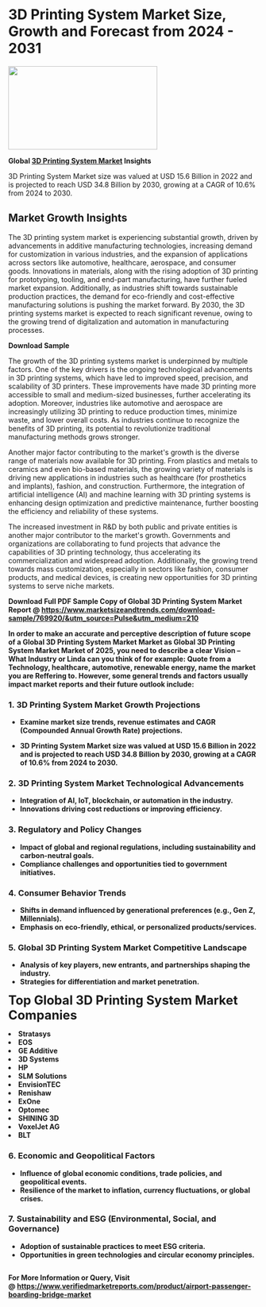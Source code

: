 <H1>3D Printing System Market Size, Growth and Forecast from 2024 - 2031</H1><img class="aligncenter size-medium wp-image-584254" src="https://thirdeyenews.in/wp-content/uploads/2024/09/Global-Market-Research-300x168.jpeg" alt="" width="300" height="168" /><p><strong>Global&nbsp;<a href="https://www.marketsizeandtrends.com/download-sample/769920/&amp;utm_source=Pulse&amp;utm_medium=210">3D Printing System Market</a> Insights</strong></p><p>3D Printing System Market size was valued at USD 15.6 Billion in 2022 and is projected to reach USD 34.8 Billion by 2030, growing at a CAGR of 10.6% from 2024 to 2030.</p><p><h2>Market Growth Insights</h2> <p>The 3D printing system market is experiencing substantial growth, driven by advancements in additive manufacturing technologies, increasing demand for customization in various industries, and the expansion of applications across sectors like automotive, healthcare, aerospace, and consumer goods. Innovations in materials, along with the rising adoption of 3D printing for prototyping, tooling, and end-part manufacturing, have further fueled market expansion. Additionally, as industries shift towards sustainable production practices, the demand for eco-friendly and cost-effective manufacturing solutions is pushing the market forward. By 2030, the 3D printing systems market is expected to reach significant revenue, owing to the growing trend of digitalization and automation in manufacturing processes.</p> <p><strong>Download Sample</strong></p> <p>The growth of the 3D printing systems market is underpinned by multiple factors. One of the key drivers is the ongoing technological advancements in 3D printing systems, which have led to improved speed, precision, and scalability of 3D printers. These improvements have made 3D printing more accessible to small and medium-sized businesses, further accelerating its adoption. Moreover, industries like automotive and aerospace are increasingly utilizing 3D printing to reduce production times, minimize waste, and lower overall costs. As industries continue to recognize the benefits of 3D printing, its potential to revolutionize traditional manufacturing methods grows stronger.</p> <p>Another major factor contributing to the market's growth is the diverse range of materials now available for 3D printing. From plastics and metals to ceramics and even bio-based materials, the growing variety of materials is driving new applications in industries such as healthcare (for prosthetics and implants), fashion, and construction. Furthermore, the integration of artificial intelligence (AI) and machine learning with 3D printing systems is enhancing design optimization and predictive maintenance, further boosting the efficiency and reliability of these systems.</p> <p>The increased investment in R&D by both public and private entities is another major contributor to the market's growth. Governments and organizations are collaborating to fund projects that advance the capabilities of 3D printing technology, thus accelerating its commercialization and widespread adoption. Additionally, the growing trend towards mass customization, especially in sectors like fashion, consumer products, and medical devices, is creating new opportunities for 3D printing systems to serve niche markets.</p> <p><strong></p><p><span class=""><strong>Download Full PDF Sample Copy of Global 3D Printing System Market Report</strong> @ <a href="https://www.marketsizeandtrends.com/download-sample/769920/&amp;utm_source=Pulse&amp;utm_medium=210" target="_blank">https://www.marketsizeandtrends.com/download-sample/769920/&amp;utm_source=Pulse&amp;utm_medium=210</a></span></p><p>In order to make an accurate and perceptive description of future scope of a Global&nbsp;3D Printing System Market Market as Global&nbsp;3D Printing System Market Market of 2025, you need to describe a clear Vision &ndash; What Industry or Linda can you think of for example: Quote from a Technology, healthcare, automotive, renewable energy, name the market you are Reffering to. However, some general trends and factors usually impact market reports and their future outlook include:</p><h3>1.&nbsp;<strong>3D Printing System Market Growth Projections</strong></h3><ul><li>Examine market size trends, revenue estimates and CAGR (Compounded Annual Growth Rate) projections.</li><li><p>3D Printing System Market size was valued at USD 15.6 Billion in 2022 and is projected to reach USD 34.8 Billion by 2030, growing at a CAGR of 10.6% from 2024 to 2030.</p></li></ul><h3>2.&nbsp;<strong>3D Printing System Market Technological Advancements</strong></h3><ul><li>Integration of AI, IoT, blockchain, or automation in the industry.</li><li>Innovations driving cost reductions or improving efficiency.</li></ul><h3>3.&nbsp;<strong>Regulatory and Policy Changes</strong></h3><ul><li>Impact of global and regional regulations, including sustainability and carbon-neutral goals.</li><li>Compliance challenges and opportunities tied to government initiatives.</li></ul><h3>4.&nbsp;<strong>Consumer Behavior Trends</strong></h3><ul><li>Shifts in demand influenced by generational preferences (e.g., Gen Z, Millennials).</li><li>Emphasis on eco-friendly, ethical, or personalized products/services.</li></ul><h3>5.&nbsp;<strong>Global 3D Printing System Market Competitive Landscape</strong></h3><ul><li>Analysis of key players, new entrants, and partnerships shaping the industry.</li><li>Strategies for differentiation and market penetration.</li></ul><p data-pm-slice="1 1 []"><span style="color: inherit; font-family: inherit; font-size: 25px;">Top Global 3D Printing System Market Companies</span></p><div class="" data-test-id=""><p><li>Stratasys</li><li> EOS</li><li> GE Additive</li><li> 3D Systems</li><li> HP</li><li> SLM Solutions</li><li> EnvisionTEC</li><li> Renishaw</li><li> ExOne</li><li> Optomec</li><li> SHINING 3D</li><li> VoxelJet AG</li><li> BLT</li></p></div><h3>6.&nbsp;<strong>Economic and Geopolitical Factors</strong></h3><ul><li>Influence of global economic conditions, trade policies, and geopolitical events.</li><li>Resilience of the market to inflation, currency fluctuations, or global crises.</li></ul><h3>7.&nbsp;<strong>Sustainability and ESG (Environmental, Social, and Governance)</strong></h3><ul><li>Adoption of sustainable practices to meet ESG criteria.</li><li>Opportunities in green technologies and circular economy principles.</li></ul><h2><strong style="font-size: 14px;">For More Information or Query, Visit @&nbsp;</strong><a style="background-color: #ffffff; font-size: 14px;" href="https://www.marketsizeandtrends.com/report/3d-printing-system-market/" target="_blank">https://www.verifiedmarketreports.com/product/airport-passenger-boarding-bridge-market</a></h2>
